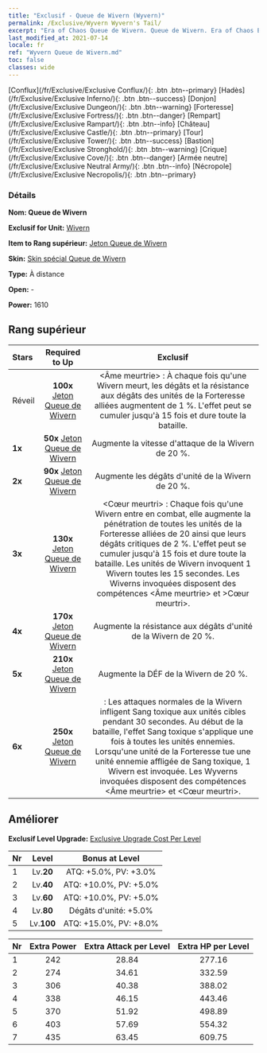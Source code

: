 ```yaml
---
title: "Exclusif - Queue de Wivern (Wyvern)"
permalink: /Exclusive/Wyvern Wyvern's Tail/
excerpt: "Era of Chaos Queue de Wivern. Queue de Wivern. Era of Chaos Exclusif Queue de Wivern. Wivern Exclusif."
last_modified_at: 2021-07-14
locale: fr
ref: "Wyvern Queue de Wivern.md"
toc: false
classes: wide
---
```

 [Conflux](/fr/Exclusive/Exclusive Conflux/){: .btn .btn--primary} [Hadès](/fr/Exclusive/Exclusive Inferno/){: .btn .btn--success} [Donjon](/fr/Exclusive/Exclusive Dungeon/){: .btn .btn--warning} [Forteresse](/fr/Exclusive/Exclusive Fortress/){: .btn .btn--danger} [Rempart](/fr/Exclusive/Exclusive Rampart/){: .btn .btn--info} [Château](/fr/Exclusive/Exclusive Castle/){: .btn .btn--primary} [Tour](/fr/Exclusive/Exclusive Tower/){: .btn .btn--success} [Bastion](/fr/Exclusive/Exclusive Stronghold/){: .btn .btn--warning} [Crique](/fr/Exclusive/Exclusive Cove/){: .btn .btn--danger} [Armée neutre](/fr/Exclusive/Exclusive Neutral Army/){: .btn .btn--info} [Nécropole](/fr/Exclusive/Exclusive Necropolis/){: .btn .btn--primary} 

### Détails
 **Nom: Queue de Wivern** 

 **Exclusif for Unit:** [Wivern](/fr/units/Wyvern/) 

 **Item to Rang supérieur:** [Jeton Queue de Wivern](/ItemsFR/con_996/)

 **Skin:** [Skin spécial Queue de Wivern](/ItemsFR/con_664/)

 **Type:** À distance

 **Open:** -

 **Power:** 1610

## Rang supérieur

  |     Stars    |  Required to Up | Exclusif |
  |:-------------|:---------------:|:---------------:|
  |  Réveil  | **100x** [Jeton Queue de Wivern](/ItemsFR/con_996/) | <Âme meurtrie> : À chaque fois qu'une Wivern meurt, les dégâts et la résistance aux dégâts des unités de la Forteresse alliées augmentent de 1 %. L'effet peut se cumuler jusqu'à 15 fois et dure toute la bataille. |
  | **1x** <i class="fas fa-star"/> | **50x** [Jeton Queue de Wivern](/ItemsFR/con_996/) | Augmente la vitesse d'attaque de la Wivern de 20 %. |
  | **2x** <i class="fas fa-star"/> | **90x** [Jeton Queue de Wivern](/ItemsFR/con_996/) | Augmente les dégâts d'unité de la Wivern de 20 %. |
  | **3x** <i class="fas fa-star"/> | **130x** [Jeton Queue de Wivern](/ItemsFR/con_996/) | <Cœur meurtri> : Chaque fois qu'une Wivern entre en combat, elle augmente la pénétration de toutes les unités de la Forteresse alliées de 20 ainsi que leurs dégâts critiques de 2 %. L'effet peut se cumuler jusqu'à 15 fois et dure toute la bataille. Les unités de Wivern invoquent 1 Wivern toutes les 15 secondes. Les Wiverns invoquées disposent des compétences <Âme meurtrie> et >Cœur meurtri>. |
  | **4x** <i class="fas fa-star"/> | **170x** [Jeton Queue de Wivern](/ItemsFR/con_996/) | Augmente la résistance aux dégâts d'unité de la Wivern de 20 %. |
  | **5x** <i class="fas fa-star"/> | **210x** [Jeton Queue de Wivern](/ItemsFR/con_996/) | Augmente la DÉF de la Wivern de 20 %. |
  | **6x** <i class="fas fa-star"/> | **250x** [Jeton Queue de Wivern](/ItemsFR/con_996/) | <Sang meurtri> : Les attaques normales de la Wivern infligent Sang toxique aux unités cibles pendant 30 secondes. Au début de la bataille, l'effet Sang toxique s'applique une fois à toutes les unités ennemies. Lorsqu'une unité de la Forteresse tue une unité ennemie affligée de Sang toxique, 1 Wivern est invoquée. Les Wyverns invoquées disposent des compétences <Âme meurtrie> et <Cœur meurtri>. |


## Améliorer
 **Exclusif Level Upgrade:** [Exclusive Upgrade Cost Per Level](/Exclusive/ExclusiveUpgradeCostPerLevel/)

  |  Nr  |   Level  | Bonus at Level |
  |:-----|:--------:|:--------------:|
  | 1 | Lv.**20** | ATQ: +5.0%, PV: +3.0% |
  | 2 | Lv.**40** | ATQ: +10.0%, PV: +5.0% |
  | 3 | Lv.**60** | ATQ: +10.0%, PV: +5.0% |
  | 4 | Lv.**80** | Dégâts d'unité: +5.0% |
  | 5 | Lv.**100** | ATQ: +15.0%, PV: +8.0% |


  |  Nr  |  Extra Power | Extra Attack per Level | Extra HP per Level |
  |:-----|:--------:|:--------:|:--------:|
  | 1 | 242 | 28.84 | 277.16 |
  | 2 | 274 | 34.61 | 332.59 |
  | 3 | 306 | 40.38 | 388.02 |
  | 4 | 338 | 46.15 | 443.46 |
  | 5 | 370 | 51.92 | 498.89 |
  | 6 | 403 | 57.69 | 554.32 |
  | 7 | 435 | 63.45 | 609.75 |


